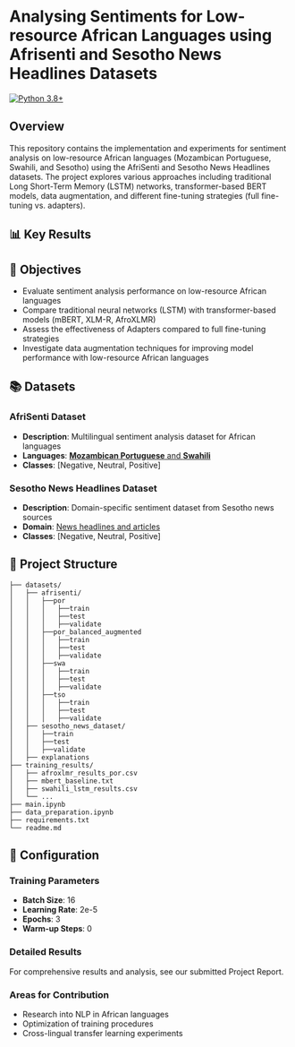 # Analysing Sentiments for Low-resource African Languages using Afrisenti and Sesotho News Headlines Datasets

[![Python 3.8+](https://img.shields.io/badge/python-3.8+-blue.svg)](https://www.python.org/downloads/release/python-380/)

## Overview
This repository contains the implementation and experiments for sentiment analysis on low-resource African languages (Mozambican Portuguese, Swahili, and Sesotho) using the AfriSenti and Sesotho News Headlines datasets. 
The project explores various approaches including traditional Long Short-Term Memory (LSTM) networks, transformer-based BERT models, data augmentation, and different fine-tuning strategies (full fine-tuning vs. adapters).


## 📊 Key Results

## 🎯 Objectives

- Evaluate sentiment analysis performance on low-resource African languages
- Compare traditional neural networks (LSTM) with transformer-based models (mBERT, XLM-R, AfroXLMR)
- Assess the effectiveness of Adapters compared to full fine-tuning strategies
- Investigate data augmentation techniques for improving model performance with low-resource African languages

## 📚 Datasets

### AfriSenti Dataset
- **Description**: Multilingual sentiment analysis dataset for African languages
- **Languages**: [**Mozambican Portuguese** and **Swahili**](https://github.com/afrisenti-semeval/afrisent-semeval-2023?tab=readme-ov-file#-)
- **Classes**: [Negative, Neutral, Positive]

### Sesotho News Headlines Dataset
- **Description**: Domain-specific sentiment dataset from Sesotho news sources
- **Domain**: [News headlines and articles](https://zenodo.org/records/10531959)
- **Classes**: [Negative, Neutral, Positive]

## 📁 Project Structure

```
├── datasets/
│   ├── afrisenti/
│   │   ├──por
│   │   │   ├──train
│   │   │   ├──test
│   │   │   ├──validate
│   │   ├──por_balanced_augmented
│   │   │   ├──train
│   │   │   ├──test
│   │   │   ├──validate
│   │   ├──swa
│   │   │   ├──train
│   │   │   ├──test
│   │   │   ├──validate
│   │   ├──tso
│   │   │   ├──train
│   │   │   ├──test
│   │   │   ├──validate
│   ├── sesotho_news_dataset/
│   │   ├──train
│   │   ├──test
│   │   ├──validate
│   ├── explanations
├── training_results/
│   ├── afroxlmr_results_por.csv
│   ├── mbert_baseline.txt
│   ├── swahili_lstm_results.csv
│   └── ...
├── main.ipynb
├── data_preparation.ipynb
├── requirements.txt
└── readme.md
```

## 🔧 Configuration

### Training Parameters

- **Batch Size**: 16
- **Learning Rate**: 2e-5
- **Epochs**: 3
- **Warm-up Steps**: 0


### Detailed Results

For comprehensive results and analysis, see our submitted Project Report.


### Areas for Contribution

- Research into NLP in African languages
- Optimization of training procedures
- Cross-lingual transfer learning experiments

[//]: # (Dataset documentation is here:)

[//]: # (- **Mozambican Portuguese** and **Swahili**: https://huggingface.co/datasets/masakhane/afrisenti)

[//]: # (- **Sesotho**: https://zenodo.org/records/10531959)

[//]: # ()
[//]: # (## Setup)

[//]: # ()
[//]: # (1. Create a venv)

[//]: # (2. Activate venv)

[//]: # (3. pip install -r requirements.txt)

[//]: # ()
[//]: # (Add dependencies to requirements.txt as we go.)
